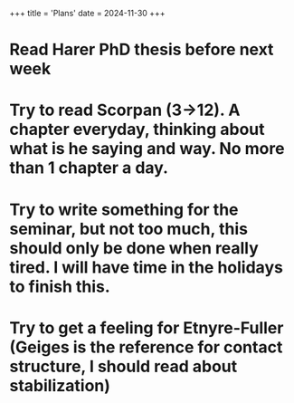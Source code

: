 +++
title = 'Plans'
date = 2024-11-30
+++

# Read Harer PhD thesis before next week
# Try to read Scorpan (3->12). A chapter everyday, thinking about what is he saying and way. No more than 1 chapter a day.
# Try to write something for the seminar, but not too much, this should only be done when really tired. I will have time in the holidays to finish this. 
# Try to get a feeling for Etnyre-Fuller (Geiges is the reference for contact structure, I should read about stabilization)